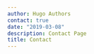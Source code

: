 ```yaml
---
author: Hugo Authors
contact: true
date: "2019-03-08"
description: Contact Page
title: Contact
---
```

